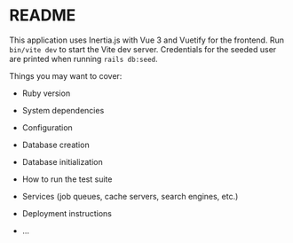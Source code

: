 # README

This application uses Inertia.js with Vue 3 and Vuetify for the frontend.
Run `bin/vite dev` to start the Vite dev server. Credentials for the
seeded user are printed when running `rails db:seed`.

Things you may want to cover:

* Ruby version

* System dependencies

* Configuration

* Database creation

* Database initialization

* How to run the test suite

* Services (job queues, cache servers, search engines, etc.)

* Deployment instructions

* ...
